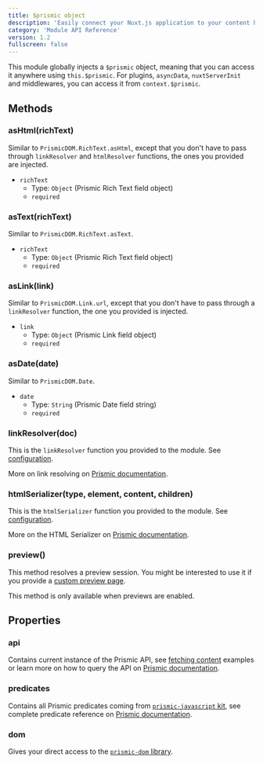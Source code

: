 ```yaml
---
title: $prismic object
description: 'Easily connect your Nuxt.js application to your content hosted on Prismic'
category: 'Module API Reference'
version: 1.2
fullscreen: false
---
```


This module globally injects a `$prismic` object, meaning that you can access it anywhere using `this.$prismic`. For plugins, `asyncData`, `nuxtServerInit` and middlewares, you can access it from `context.$prismic`.

## Methods

### asHtml(richText)

Similar to `PrismicDOM.RichText.asHtml`, except that you don't have to pass through `linkResolver` and `htmlResolver` functions, the ones you provided are injected.

- `richText`
  - Type: `Object` (Prismic Rich Text field object)
  - `required`

### asText(richText)

Similar to `PrismicDOM.RichText.asText`.

- `richText`
  - Type: `Object` (Prismic Rich Text field object)
  - `required`

### asLink(link)

Similar to `PrismicDOM.Link.url`, except that you don't have to pass through a `linkResolver` function, the one you provided is injected.

- `link`
  - Type: `Object` (Prismic Link field object)
  - `required`

### asDate(date)

Similar to `PrismicDOM.Date`.

- `date`
  - Type: `String` (Prismic Date field string)
  - `required`

### linkResolver(doc)

This is the `linkResolver` function you provided to the module. See [configuration](/configuration#linkresolver).

<alert type="info">

More on link resolving on [Prismic documentation](https://prismic.io/docs/vuejs/beyond-the-api/link-resolving).

</alert>

### htmlSerializer(type, element, content, children)

This is the `htmlSerializer` function you provided to the module. See [configuration](/configuration#htmlserializer).

<alert type="info">

More on the HTML Serializer on [Prismic documentation](https://prismic.io/docs/vuejs/beyond-the-api/html-serializer).

</alert>

### preview()

This method resolves a preview session. You might be interested to use it if you provide a [custom preview page](/previews#customizing-the-preview-page).

<alert>

This method is only available when previews are enabled.

</alert>

## Properties

### api

Contains current instance of the Prismic API, see [fetching content](/fetching-content) examples or learn more on how to query the API on [Prismic documentation](https://prismic.io/docs/vuejs/query-the-api/how-to-query-the-api).

### predicates

Contains all Prismic predicates coming from [`prismic-javascript` kit](https://github.com/prismicio/prismic-javascript), see complete predicate reference on [Prismic documentation](https://prismic.io/docs/vuejs/query-the-api/query-predicate-reference).

### dom

Gives your direct access to the [`prismic-dom` library](https://github.com/prismicio/prismic-dom).
